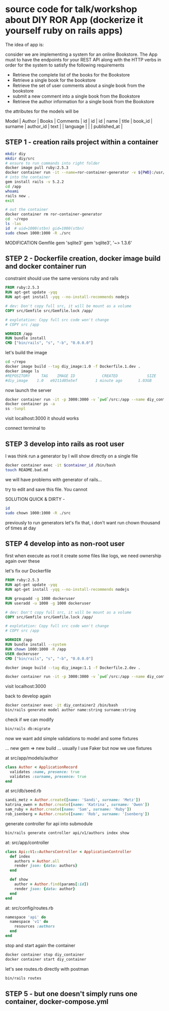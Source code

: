 # source code for talk/workshop about DIY ROR App (dockerize it yourself ruby on rails apps)

The idea of app is:

consider we are implementing a system for an online Bookstore. The App must to have
the endpoints for your REST API along with the HTTP verbs in order for the system to satisfy
the following requirements

* Retrieve the complete list of the books for the Bookstore
* Retrieve a single book for the bookstore
* Retrieve the set of user comments about a single book from the bookstore
* submit a new comment into a single book from the Bookstore
* Retrieve the author information for a single book from the Bookstore

the attributes for the models will be

Model | Author   | Books    | Comments
      | id       | id       | id
      | name     | title    | book_id
      | surname  | author_id | text
      |         | language   |
      |         | published_at  |


## STEP 1 - creation rails project within a container



```bash
mkdir diy
mkdir diy/src
# ensure to run commands into right folder
docker image pull ruby:2.5.3
docker container run -it --name=ror-container-generator -v ${PWD}:/usr/src/app ruby:2.5.3 /bin/bash
# into the container
gem install rails -v 5.2.2
cd /app
whoami
rails new .
exit
```


```bash
# out the container
docker container rm ror-container-generator
cd  ~/repo
ls -las
id  # uid=1000(stbn) gid=1000(stbn)
sudo chown 1000:1000 -R ./src
```


MODIFICATION Gemfile
  gem 'sqlite3'
  gem 'sqlite3', '~> 1.3.6'




## STEP 2 - Dockerfile creation, docker image build and docker container run

constraint should use the same versions ruby and rails

```Dockerfile
FROM ruby:2.5.3
RUN apt-get update -yqq
RUN apt-get install -yqq --no-install-recommends nodejs

# dev: Don't copy full src, it will be mount as a volume
COPY src/Gemfile src/Gemfile.lock /app/

# explotation: Copy full src code won't change
# COPY src /app

WORKDIR /app
RUN bundle install
CMD ["bin/rails", "s", "-b", "0.0.0.0"]
```

let's build the image

```bash
cd ~/repo
docker image build --tag diy_image:1.0 -f Dockerfile.1.dev .
docker image ls
#REPOSITORY     TAG    IMAGE ID            CREATED             SIZE
#diy_image    1.0   e9211d05e5ef        1 minute ago       1.03GB
```

now launch the server

```bash
docker container run -it -p 3000:3000 -v `pwd`/src:/app --name diy_container diy_image:1.0
docker container ps -a
ss -tunpl
```

visit localhost:3000 it should works

connect terminal to


## STEP 3 develop into rails as root user

I was think run a generator by I will show directly on a single file

```bash
docker container exec -it $container_id /bin/bash
touch README.bad.md
```

we will have problems with generator of rails...

try to edit and save this file. You cannot

SOLUTION QUICK & DIRTY -

```bash
id
sudo chown 1000:1000 -R ./src
```


previously to run generators let's fix that, i don't want run chown thousand of times at day


## STEP 4 develop into as non-root user

first when execute as root it create some files like logs, we need ownership again over these

let's fix our Dockerfile


```dockerfile
FROM ruby:2.5.3
RUN apt-get update -yqq
RUN apt-get install -yqq --no-install-recommends nodejs

RUN groupadd -g 1000 dockeruser
RUN useradd -u 1000 -g 1000 dockeruser

# dev: Don't copy full src, it will be mount as a volume
COPY src/Gemfile src/Gemfile.lock /app/

# explotation: Copy full src code won't change
# COPY src /app

WORKDIR /app
RUN bundle install --system
RUN chown 1000:1000 -R /app
USER dockeruser
CMD ["bin/rails", "s", "-b", "0.0.0.0"]
```


```bash
docker image build --tag diy_image:1.1 -f Dockerfile.2.dev .

docker container run -it -p 3000:3000 -v `pwd`/src:/app --name diy_container2 diy_image:1.1
```
visit localhost:3000

back to develop again

```bash
docker container exec -it diy_container2 /bin/bash
bin/rails generate model author name:string surname:string
```

check if we can modify


```bash
bin/rails db:migrate
```

now we want add simple validations to model and some fixtures

... new gem => new build ... usually I use Faker but now we use fixtures

at src/app/models/author
```ruby
class Author < ApplicationRecord
  validates :name, presence: true
  validates :surname, presence: true
end
```



at src/db/seed.rb
```ruby
sandi_metz = Author.create([name: 'Sandi', surname: 'Metz'])
katrina_owen = Author.create([name: 'Katrina', surname: 'Owen'])
sam_ruby = Author.create([name: 'Sam', surname: 'Ruby'])
rob_isenberg = Author.create([name: 'Rob', surname: 'Isenberg'])
```

generate controller for api into submodule

```bash
bin/rails generate controller api/v1/authors index show

```

at: src/app/controller
```ruby
class Api::V1::AuthorsController < ApplicationController
  def index
    authors = Author.all
    render json: {data: authors}
  end

  def show
    author = Author.find(params[:id])
    render json: {data: author}
  end
end
```
at: src/config/routes.rb
```ruby
namespace 'api' do
  namespace 'v1' do
    resources :authors
  end
end
```

stop and start again the container

```bash
docker container stop diy_container
docker container start diy_container
```


let's see routes.rb directly with postman

```bash
bin/rails routes
```







## STEP 5 - but one doesn't simply runs one container, docker-compose.yml
